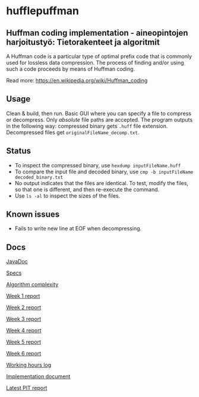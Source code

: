 # hufflepuffman
## Huffman coding implementation - aineopintojen harjoitustyö: Tietorakenteet ja algoritmit



A Huffman code is a particular type of optimal prefix code that is commonly used for lossless data compression. The process of finding and/or using such a code proceeds by means of Huffman coding.


Read more: https://en.wikipedia.org/wiki/Huffman_coding

## Usage

Clean & build, then run. Basic GUI where you can specify a file to compress or decompress. Only _absolute_ file paths are accepted. The program outputs in the following way: compressed binary gets `.huff` file extension. Decompressed files get  `originalFileName_decomp.txt`.

## Status
- To inspect the compressed binary, use `hexdump inputFileName.huff`
- To compare the input file and decoded binary, use `cmp -b inputFileName decoded_binary.txt`
 - No output indicates that the files are identical. To test, modify the files, so that one is different, and then re-execute the command.
 - Use `ls -al` to inspect the sizes of the files.

## Known issues
- Fails to write new line at EOF when decompressing.

## Docs

[JavaDoc](https://htmlpreview.github.io/?https://github.com/yherin/hufflepuffman/blob/master/documentation/apidocs/index.html)

[Specs](documentation/specification.md)

[Algorithm complexity](documentation/complexity.md)

[Week 1 report](documentation/weekly-reports/week1.md)

[Week 2 report](documentation/weekly-reports/week2.md)

[Week 3 report](documentation/weekly-reports/week3.md)

[Week 4 report](documentation/weekly-reports/week4.md)

[Week 5 report](documentation/weekly-reports/week5.md)

[Week 6 report](documentation/weekly-reports/week6.md)

[Working hours log](documentation/weekly-reports/log.md)

[Implementation document](documentation/huffman-impl.pdf)

[Latest PIT report](http://htmlpreview.github.io/?https://github.com/yherin/hufflepuffman/blob/master/documentation/PIT/201802240111/index.html)

